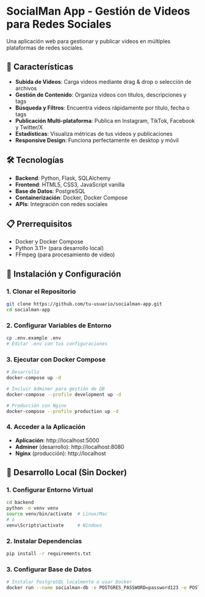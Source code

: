 # SocialMan App - Gestión de Videos para Redes Sociales

Una aplicación web para gestionar y publicar videos en múltiples plataformas de redes sociales.

## 🚀 Características

- **Subida de Videos**: Carga videos mediante drag & drop o selección de archivos
- **Gestión de Contenido**: Organiza videos con títulos, descripciones y tags
- **Búsqueda y Filtros**: Encuentra videos rápidamente por título, fecha o tags
- **Publicación Multi-plataforma**: Publica en Instagram, TikTok, Facebook y Twitter/X
- **Estadísticas**: Visualiza métricas de tus videos y publicaciones
- **Responsive Design**: Funciona perfectamente en desktop y móvil

## 🛠️ Tecnologías

- **Backend**: Python, Flask, SQLAlchemy
- **Frontend**: HTML5, CSS3, JavaScript vanilla
- **Base de Datos**: PostgreSQL
- **Containerización**: Docker, Docker Compose
- **APIs**: Integración con redes sociales

## 📋 Prerrequisitos

- Docker y Docker Compose
- Python 3.11+ (para desarrollo local)
- FFmpeg (para procesamiento de video)

## 🚀 Instalación y Configuración

### 1. Clonar el Repositorio

```bash
git clone https://github.com/tu-usuario/socialman-app.git
cd socialman-app
```

### 2. Configurar Variables de Entorno

```bash
cp .env.example .env
# Editar .env con tus configuraciones
```

### 3. Ejecutar con Docker Compose

```bash
# Desarrollo
docker-compose up -d

# Incluir Adminer para gestión de DB
docker-compose --profile development up -d

# Producción con Nginx
docker-compose --profile production up -d
```

### 4. Acceder a la Aplicación

- **Aplicación**: http://localhost:5000
- **Adminer** (desarrollo): http://localhost:8080
- **Nginx** (producción): http://localhost

## 🔧 Desarrollo Local (Sin Docker)

### 1. Configurar Entorno Virtual

```bash
cd backend
python -m venv venv
source venv/bin/activate  # Linux/Mac
# o
venv\Scripts\activate     # Windows
```

### 2. Instalar Dependencias

```bash
pip install -r requirements.txt
```

### 3. Configurar Base de Datos

```bash
# Instalar PostgreSQL localmente o usar Docker
docker run --name socialman-db -e POSTGRES_PASSWORD=password123 -e POSTGRES_USER=socialman -e POSTGRES_DB=socialman_db